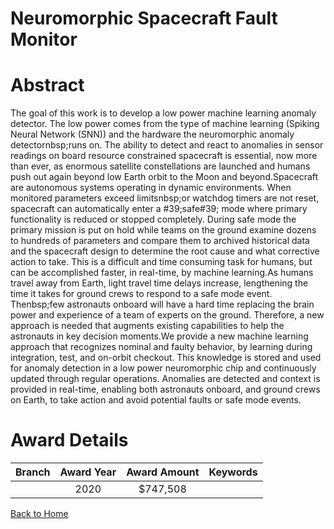 
Neuromorphic Spacecraft Fault Monitor
=====================================

# Abstract


The goal of this work is to develop a low power machine learning anomaly detector. The low power comes from the type of machine learning (Spiking Neural Network (SNN)) and the hardware the neuromorphic anomaly detectornbsp;runs on. The ability to detect and react to anomalies in sensor readings on board resource constrained spacecraft is essential, now more than ever, as enormous satellite constellations are launched and humans push out again beyond low Earth orbit to the Moon and beyond.Spacecraft are autonomous systems operating in dynamic environments. When monitored parameters exceed limitsnbsp;or watchdog timers are not reset, spacecraft can automatically enter a #39;safe#39; mode where primary functionality is reduced or stopped completely. During safe mode the primary mission is put on hold while teams on the ground examine dozens to hundreds of parameters and compare them to archived historical data and the spacecraft design to determine the root cause and what corrective action to take. This is a difficult and time consuming task for humans, but can be accomplished faster, in real-time, by machine learning.As humans travel away from Earth, light travel time delays increase, lengthening the time it takes for ground crews to respond to a safe mode event. Thenbsp;few astronauts onboard will have a hard time replacing the brain power and experience of a team of experts on the ground. Therefore, a new approach is needed that augments existing capabilities to help the astronauts in key decision moments.We provide a new machine learning approach that recognizes nominal and faulty behavior, by learning during integration, test, and on-orbit checkout. This knowledge is stored and used for anomaly detection in a low power neuromorphic chip and continuously updated through regular operations. Anomalies are detected and context is provided in real-time, enabling both astronauts onboard, and ground crews on Earth, to take action and avoid potential faults or safe mode events.  

# Award Details

|Branch|Award Year|Award Amount|Keywords|
| :---: | :---: | :---: | :---: |
||2020|$747,508||
  
  


[Back to Home](https://github.com/chrischow/dod_sbir_awards/Reports/JT/#526)